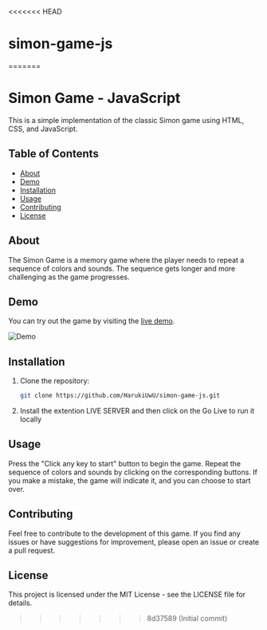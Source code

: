 <<<<<<< HEAD
# simon-game-js
=======
# Simon Game - JavaScript

This is a simple implementation of the classic Simon game using HTML, CSS, and JavaScript.

## Table of Contents

- [About](#about)
- [Demo](#demo)
- [Installation](#installation)
- [Usage](#usage)
- [Contributing](#contributing)
- [License](#license)

## About

The Simon Game is a memory game where the player needs to repeat a sequence of colors and sounds. The sequence gets longer and more challenging as the game progresses.

## Demo

You can try out the game by visiting the [live demo](#dead).

![Demo](demo.gif)

## Installation

1. Clone the repository:

   ```bash
   git clone https://github.com/HarukiUwU/simon-game-js.git
   ```

2. Install the extention LIVE SERVER and then click on the Go Live to run it locally

## Usage
Press the "Click any key to start" button to begin the game.
Repeat the sequence of colors and sounds by clicking on the corresponding buttons.
If you make a mistake, the game will indicate it, and you can choose to start over.

## Contributing
Feel free to contribute to the development of this game. If you find any issues or have suggestions for improvement, please open an issue or create a pull request.

## License
This project is licensed under the MIT License - see the LICENSE file for details.

>>>>>>> 8d37589 (Initial commit)
